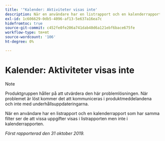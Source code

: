```yaml
---
title: '"Kalender: Aktiviteter visas inte'
description: När en användare har en listrapport och en kalenderrapport som har samma filter ser de att vissa uppgifter visas i listrapporten men inte i kalenderrapporten.
exl-id: 1c606629-0db5-4096-af13-5e637a16ea7c
hidefromtoc: true
source-git-commit: c452fe0fe206a741dab40d6a121ebf6bace675fe
workflow-type: tm+mt
source-wordcount: '106'
ht-degree: 0%

---
```


# Kalender: Aktiviteter visas inte

>[!NOTE]
>
>Produktgruppen håller på att utvärdera den här problemlösningen. När problemet är löst kommer det att kommuniceras i produktmeddelandena och inte med underhållsuppdateringarna.

När en användare har en listrapport och en kalenderrapport som har samma filter ser de att vissa uppgifter visas i listrapporten men inte i kalenderrapporten.

_Först rapporterad den 31 oktober 2019._
